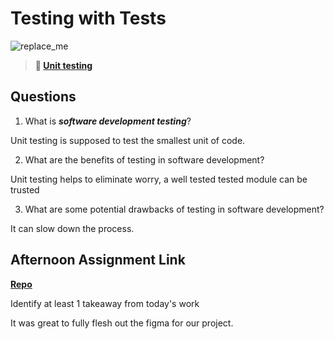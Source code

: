 # Testing with Tests

![replace_me](https://codeworks.blob.core.windows.net/public/assets/img/illustrations/placeholder.svg)

> **📖 [Unit testing](https://codeworksacademy.com/fs-student-guide/resources/wk8-9/03-Unit-Testing)**

## Questions

1. What is ***software development testing***?

Unit testing is supposed to test the smallest unit of code.

2. What are the benefits of testing in software development?

Unit testing helps to eliminate worry, a well tested tested module can be trusted

3. What are some potential drawbacks of testing in software development?

It can slow down the process.

## Afternoon Assignment Link

**[Repo](https://github.com/iangrell/<ASSIGNMENT_REPO>)**

Identify at least 1 takeaway from today's work

It was great to fully flesh out the figma for our project.
